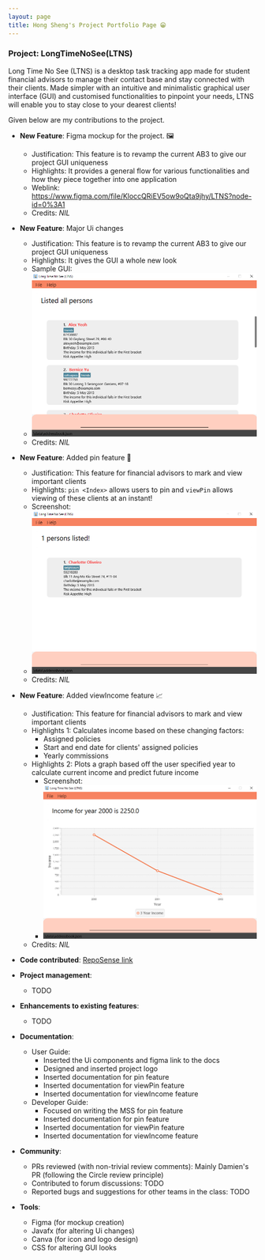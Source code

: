 ```yaml
---
layout: page
title: Hong Sheng's Project Portfolio Page 😁
---
```


### Project: LongTimeNoSee(LTNS)

Long Time No See (LTNS) is a desktop task tracking app made for student financial advisors to manage their contact base and stay connected with their clients. Made simpler with an intuitive and minimalistic graphical user interface (GUI) and customised functionalities to pinpoint your needs, LTNS will enable you to stay close to your dearest clients!

Given below are my contributions to the project.

* **New Feature**: Figma mockup for the project. 🖼️
    * Justification: This feature is to revamp the current AB3 to give our project GUI uniqueness
    * Highlights:  It provides a general flow for various functionalities and how they piece together into one application
    * Weblink: https://www.figma.com/file/KloccQRiEV5ow9oQta9jhy/LTNS?node-id=0%3A1
    * Credits: *NIL*

* **New Feature**: Major Ui changes
  * Justification: This feature is to revamp the current AB3 to give our project GUI uniqueness
  * Highlights: It gives the GUI a whole new look
  * Sample GUI:
  * <img src="..\images\sampleGUI.png">
  * Credits: *NIL*

* **New Feature**: Added pin feature 📌
  * Justification: This feature for financial advisors to mark and view important clients
  * Highlights: `pin <Index>` allows users to pin and `viewPin` allows viewing of these clients at an instant!
  * Screenshot:
  * <img src="..\images\viewPin.png">
  * Credits: *NIL*

* **New Feature**: Added viewIncome feature 📈
    * Justification: This feature for financial advisors to mark and view important clients
    * Highlights 1: Calculates income based on these changing factors:
      * Assigned policies
      * Start and end date for clients' assigned policies
      * Yearly commissions
    * Highlights 2: Plots a graph based off the user specified year to calculate current income and predict future income
      * Screenshot:
      * <img src="..\images\viewIncome.png">
    * Credits: *NIL*

* **Code contributed**: [RepoSense link]()

* **Project management**:
    * TODO

* **Enhancements to existing features**:
    * TODO

* **Documentation**:
    * User Guide:
        * Inserted the Ui components and figma link to the docs
        * Designed and inserted project logo
        * Inserted documentation for pin feature
        * Inserted documentation for viewPin feature
        * Inserted documentation for viewIncome feature
    * Developer Guide:
        * Focused on writing the MSS for pin feature
        * Inserted documentation for pin feature
        * Inserted documentation for viewPin feature
        * Inserted documentation for viewIncome feature

* **Community**:
    * PRs reviewed (with non-trivial review comments): Mainly Damien's PR (following the Circle review principle)
    * Contributed to forum discussions:  TODO
    * Reported bugs and suggestions for other teams in the class: TODO

* **Tools**:
    * Figma (for mockup creation)
    * Javafx (for altering Ui changes)
    * Canva (for icon and logo design)
    * CSS for altering GUI looks

